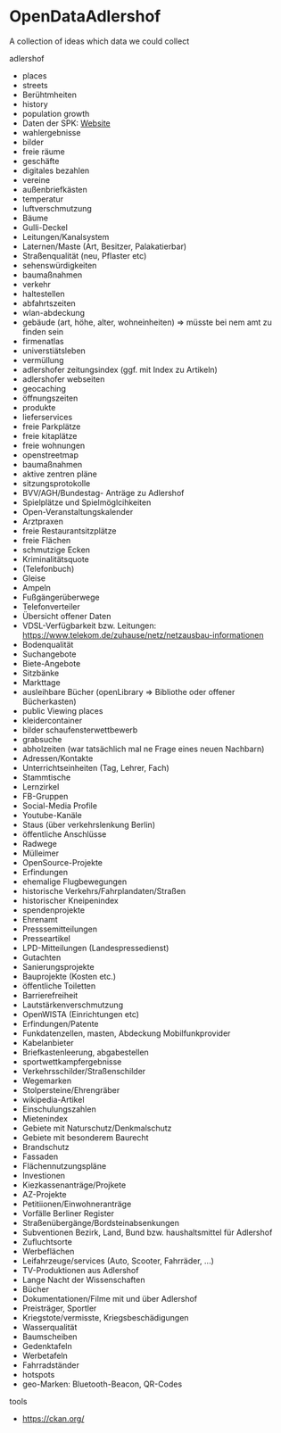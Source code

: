 # OpenDataAdlershof
A collection of ideas which data we could collect


adlershof
- places
- streets
- Berühtmheiten
- history
- population growth
- Daten der SPK: [Website](https://www.berlin.de/ba-treptow-koepenick/politik-und-verwaltung/service-und-organisationseinheiten/sozialraumorientierte-planungskoordination/artikel.101947.php)
- wahlergebnisse
- bilder
- freie räume
- geschäfte
- digitales bezahlen
- vereine
- außenbriefkästen
- temperatur
- luftverschmutzung
- Bäume
- Gulli-Deckel
- Leitungen/Kanalsystem
- Laternen/Maste (Art, Besitzer, Palakatierbar)
- Straßenqualität (neu, Pflaster etc)
- sehenswürdigkeiten
- baumaßnahmen
- verkehr
- haltestellen
- abfahrtszeiten
- wlan-abdeckung
- gebäude (art, höhe, alter, wohneinheiten) => müsste bei nem amt zu finden sein
- firmenatlas
- universtiätsleben
- vermüllung
- adlershofer zeitungsindex (ggf. mit Index zu Artikeln)
- adlershofer webseiten
- geocaching
- öffnungszeiten
- produkte
- lieferservices
- freie Parkplätze
- freie kitaplätze
- freie wohnungen
- openstreetmap
- baumaßnahmen
- aktive zentren pläne
- sitzungsprotokolle
- BVV/AGH/Bundestag- Anträge zu Adlershof
- Spielplätze und Spielmöglcihkeiten
- Open-Veranstaltungskalender
- Arztpraxen
- freie Restaurantsitzplätze
- freie Flächen
- schmutzige Ecken
- Kriminalitätsquote
- (Telefonbuch)
- Gleise
- Ampeln
- Fußgängerüberwege
- Telefonverteiler
- Übersicht offener Daten
- VDSL-Verfügbarkeit bzw. Leitungen: https://www.telekom.de/zuhause/netz/netzausbau-informationen
- Bodenqualität
- Suchangebote
- Biete-Angebote
- Sitzbänke
- Markttage
- ausleihbare Bücher (openLibrary => Bibliothe oder offener Bücherkasten)
- public Viewing places
- kleidercontainer
- bilder schaufensterwettbewerb
- grabsuche
- abholzeiten (war tatsächlich mal ne Frage eines neuen Nachbarn)
- Adressen/Kontakte
- Unterrichtseinheiten (Tag, Lehrer, Fach)
- Stammtische
- Lernzirkel
- FB-Gruppen
- Social-Media Profile
- Youtube-Kanäle
- Staus (über verkehrslenkung Berlin)
- öffentliche Anschlüsse
- Radwege
- Mülleimer
- OpenSource-Projekte
- Erfindungen
- ehemalige Flugbewegungen 
- historische Verkehrs/Fahrplandaten/Straßen
- historischer Kneipenindex
- spendenprojekte
- Ehrenamt
- Presssemitteilungen
- Presseartikel
- LPD-Mitteilungen (Landespressedienst)
- Gutachten
- Sanierungsprojekte
- Bauprojekte (Kosten etc.)
- öffentliche Toiletten
- Barrierefreiheit
- Lautstärkenverschmutzung
- OpenWISTA (Einrichtungen etc)
- Erfindungen/Patente
- Funkdatenzellen, masten, Abdeckung Mobilfunkprovider
- Kabelanbieter
- Briefkastenleerung, abgabestellen
- sportwettkampfergebnisse
- Verkehrsschilder/Straßenschilder
- Wegemarken
- Stolpersteine/Ehrengräber
- wikipedia-Artikel
- Einschulungszahlen
- Mietenindex
- Gebiete mit Naturschutz/Denkmalschutz
- Gebiete mit besonderem Baurecht
- Brandschutz
- Fassaden
- Flächennutzungspläne
- Investionen
- Kiezkassenanträge/Projkete
- AZ-Projekte
- Petitiionen/Einwohneranträge
- Vorfälle Berliner Register
- Straßenübergänge/Bordsteinabsenkungen
- Subventionen Bezirk, Land, Bund bzw. haushaltsmittel für Adlershof
- Zufluchtsorte
- Werbeflächen
- Leifahrzeuge/services  (Auto, Scooter, Fahrräder, ...)
- TV-Produktionen aus Adlershof
- Lange Nacht der Wissenschaften
- Bücher
- Dokumentationen/Filme mit und über Adlershof
- Preisträger, Sportler
- Kriegstote/vermisste, Kriegsbeschädigungen
- Wasserqualität
- Baumscheiben
- Gedenktafeln
- Werbetafeln
- Fahrradständer
- hotspots
- geo-Marken: Bluetooth-Beacon, QR-Codes

tools
- https://ckan.org/
